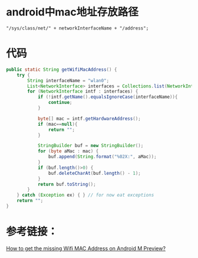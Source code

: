 # android中mac地址存放路径
```
"/sys/class/net/" + networkInterfaceName + "/address";
```
# 代码
```java
public static String getWifiMacAddress() {
    try {
        String interfaceName = "wlan0";
        List<NetworkInterface> interfaces = Collections.list(NetworkInterface.getNetworkInterfaces());
        for (NetworkInterface intf : interfaces) {
            if (!intf.getName().equalsIgnoreCase(interfaceName)){
                continue;
            }

            byte[] mac = intf.getHardwareAddress();
            if (mac==null){
                return "";
            }

            StringBuilder buf = new StringBuilder();
            for (byte aMac : mac) {
                buf.append(String.format("%02X:", aMac));
            }
            if (buf.length()>0) {
                buf.deleteCharAt(buf.length() - 1);
            }
            return buf.toString();
        }
    } catch (Exception ex) { } // for now eat exceptions
    return "";
}
```
# 参考链接：  
[How to get the missing Wifi MAC Address on Android M Preview?](http://stackoverflow.com/questions/31329733/how-to-get-the-missing-wifi-mac-address-on-android-m-preview)
